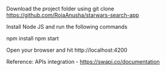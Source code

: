 Download the project folder using git clone https://github.com/RojaAnusha/starwars-search-app

Install Node JS and run the following commands

npm install
npm start 

Open your browser and hit http://localhost:4200

Reference: 
APIs integration - https://swapi.co/documentation
